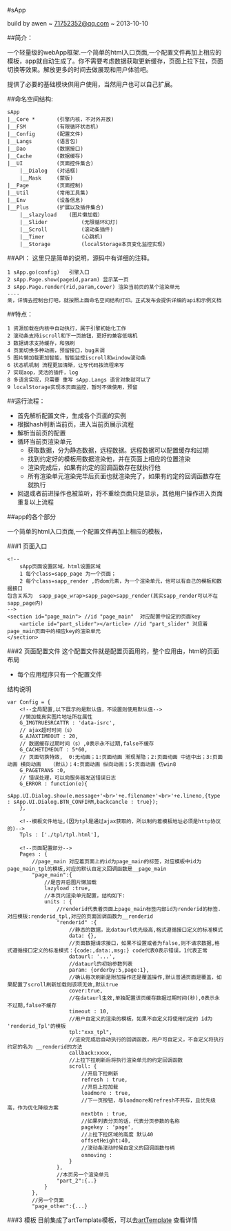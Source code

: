 #sApp

build by awen ~ 71752352@qq.com ~ 2013-10-10

##简介：

一个轻量级的webApp框架.一个简单的html入口页面,一个配置文件再加上相应的模板，app就自动生成了。你不需要考虑数据获取更新缓存，页面上拉下拉，页面切换等效果。解放更多的时间去做展现和用户体验吧。

提供了必要的基础模块供用户使用，当然用户也可以自己扩展。

##命名空间结构:

	sApp
	|__Core	*		(引擎内核，不对外开放)
	|__FSM			(有限循环状态机)
	|__Config		(配置文件)
	|__Langs		(语言包)
	|__Dao			(数据接口)
	|__Cache		(数据缓存)
	|__UI			(页面控件集合)
		|__Dialog	(对话框)
		|__Mask		(蒙版)
	|__Page			(页面控制)
	|__Util			(常用工具集)
	|__Env			(设备信息)
	|__Plus			(扩展以及插件集合)
		|__slazyload	(图片懒加载）
		|__Slider			(无限循环幻灯)
		|__Scroll			(滚动条插件)
		|__Timer			(心跳机)
		|__Storage			(localStorage本页变化监控实现)

##API：
这里只是简单的说明，源码中有详细的注释。

	1 sApp.go(config)   引擎入口
	2 sApp.Page.show(pageid,param) 显示某一页
	3 sApp.Page.render(rid,param,cover) 渲染当前页的某个渲染单元 
	....
	亲，详情去控制台打吧，就按照上面命名空间结构打印。正式发布会提供详细的api和示例文档

##特点：

	1 资源加载在内核中自动执行，属于引擎初始化工作
	2 滚动条支持iscroll和下一页按钮，更好的兼容低端机
	3 数据请求支持缓存，和强刷
	4 页面切换多种动画，预留接口，bug未调
	5 图片懒加载更加智能，智能监控iscroll和window滚动条
	6 状态机机制 流程更加清晰，让写代码按流程来写
	7 实现aop，灵活的插件，log
	8 多语言实现，只需要 重写 sApp.Langs 语言对象就可以了
	9 localStorage实现本页面监控，暂时不做使用，预留


##运行流程：
	
* 首先解析配置文件，生成各个页面的实例
* 根据hash判断当前页，进入当前页展示流程
* 解析当前页的配置
* 循环当前页渲染单元
	* 获取数据，分为静态数据，远程数据。远程数据可以配置缓存和过期
	* 找到约定好的模板用数据渲染他，并在页面上相应的位置渲染
	* 渲染完成后，如果有约定的回调函数存在就执行他
	* 所有渲染单元渲染完毕后页面也就渲染完了，如果有约定的回调函数存在就执行
* 回退或者前进操作也被监听，将不重绘页面只是显示，其他用户操作进入页面重复以上流程

##app的各个部分

一个简单的html入口页面,一个配置文件再加上相应的模板，

###1 页面入口
	<!--样式-->
	<link rel="stylesheet" href="dist/css/sapp.min.css">
	<!--载入引擎-->
 	<script src="dist/js/sapp.min.js"></script>
 	<script src="dist/js/sapp.plus.min.js"></script>
 	<!--载入应用配置文件和自定义函数-->
 	<script src="demo.js"></script>
	<!--入口-->
	<script>
		$(function(){
			sApp.go(Config);	//Config 在demo中
		});
	</script>

	<!--
		sApp页面设置区域，html设置区域
		1 每个class=sapp_page 为一个页面；
		2 每个class=sapp_render ,的dom元素，为一个渲染单元，他可以有自己的模板和数据接口
	包含关系为  sapp_page_wrap>sapp_page>sapp_render(其实sapp_render可以不在sapp_page内)
	-->
	<section id="page_main"> //id "page_main"  对应配置中设定的页面key
		<article id="part_slider"></article> //id "part_slider" 对应着page_main页面中的相应key的渲染单元
	</section>

###2 页面配置文件
这个配置文件就是配置页面用的，整个应用由，html的页面布局

* 每个应用程序只有一个配置文件
 
结构说明

	var Config = {
		<!--全局配置,以下展示的是默认值，不设置则使用默认值-->
		//懒加载真实图片地址所在属性
		G_IMGTRUESRCATTR : 'data-isrc',	
		// ajax超时时间（s）
		G_AJAXTIMEOUT : 20,
		// 数据缓存过期时间（s）,0表示永不过期,false不缓存
		G_CACHETIMEOUT : 5*60,
		// 页面切换特效,	0:无动画；1:页面动画 渐现渐隐；2:页面动画 中进中出；3:页面动画 横向动画	（默认）；4:页面动画 纵向动画；5:页面动画 仿win8
		G_PAGETRANS :0,
		// 错误处理，可以向服务器发送错误日志
		G_ERROR : function(e){
			sApp.UI.Dialog.show(e.message+'<br>'+e.filename+'<br>'+e.lineno,{type : sApp.UI.Dialog.BTN_CONFIRM,backcancle : true});
		},

		<!--模板文件地址,(因为tpl是通过ajax获取的，所以制约着模板地址必须是http协议的)-->
		Tpls : ['./tpl/tpl.html'],

		<!--页面配置部分-->
		Pages : {
			//page_main 对应着页面上的id为page_main的标签，对应模板中id为page_main_tpl的模板,对应的默认自定义回调函数是__page_main
 			"page_main":{
 				//是否开启图片懒加载
		 		lazyload :true,
		 		//本页内渲染单元配置，结构如下:
				units : {	
		 			//renderid代表着页面上page_main标签内部id为renderid的标签.对应模板:renderid_tpl,对应的页面回调函数为__renderid
		 			"renderid" :{
		 				//静态的数据，比dataurl优先级高,格式遵循接口定义的标准模式
						data: {},
						//页面数据请求接口，如果不设置或者为false,则不请求数据,格式遵循接口定义的标准模式：{code:,data:,msg:} code代表0表示错误，1代表正常
						dataurl: '...',
						//dataurl的初始参数列表
						param: {orderby:5,page:1},
						//确认每次刷新是附加操作还是覆盖操作,默认普通页面是覆盖，如果配置了scroll刷新加载则该项无效,默认true
						cover:true,
						//在dataurl生效,单独配置该页缓存数据过期时间(秒),0表示永不过期,false不缓存
						timeout	: 10,
						//用户自定义的渲染的模板，如果不自定义将使用约定的 id为 'renderid_Tpl'的模板
						tpl:"xxx_tpl",
						//渲染完成后自动执行的回调函数，用户可自定义，不自定义将执行约定的名为 __renderid的方法
						callback:xxxx,
						//上拉下拉刷新后将执行渲染单元的约定回调函数
						scroll: {
							//开启下拉刷新
							refresh : true,
							//开启上拉加载
							loadmore : true,
							//下一页按钮，与loadmore和refresh不共存，且优先级高，作为优化降级方案
							nextbtn : true,
							//如果列表分页的话，代表分页参数的名称
							pagekey : 'page',
							//上拉下拉区域的高度 默认40
							offsetHeight:40,
							//滚动条滚动时候自定义的回调函数句柄
							onmoving :　
						}
					},
					//本页另一个渲染单元
					"part_2":{..}
				}
			},
			//另一个页面
			"page_other":{...}

###3 模板
目前集成了artTemplate模板，可以去[artTemplate](http://aui.github.io/artTemplate/) 查看详情
